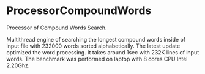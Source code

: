 # ProcessorCompoundWords
Processor of Compound Words Search.

Multithread engine of searching the longest compound words inside of input file with 232000 words sorted alphabetically.
The latest update optimized the word processing. It takes around 1sec with 232K lines of input words. The benchmark was performed on laptop with 8 cores CPU Intel 2.20Ghz.

